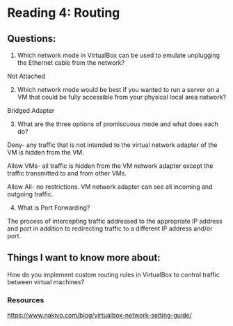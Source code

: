 # Reading 4: Routing 

## Questions:

1. Which network mode in VirtualBox can be used to emulate unplugging the Ethernet cable from the network?

Not Attached

2. Which network mode would be best if you wanted to run a server on a VM that could be fully accessible from your physical local area network?

Bridged Adapter

3. What are the three options of promiscuous mode and what does each do?

Deny- any traffic that is not intended to the virtual network adapter of the VM is hidden from the VM.

Allow VMs- all traffic is hidden from the VM network adapter except the traffic transmitted to and from other VMs.

Allow All- no restrictions. VM network adapter can see all incoming and outgoing traffic.

4. What is Port Forwarding?

The process of intercepting traffic addressed to the appropriate IP address and port in addition to redirecting traffic to a different IP address and/or port.

## Things I want to know more about:

How do you implement custom routing rules in VirtualBox to control traffic between virtual machines?

### Resources 

https://www.nakivo.com/blog/virtualbox-network-setting-guide/
